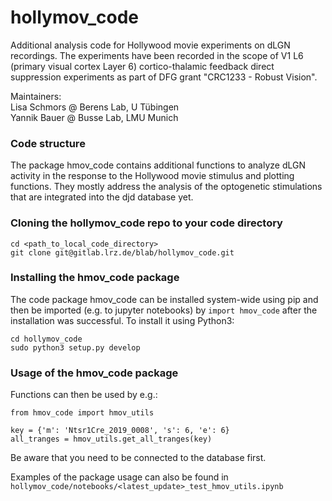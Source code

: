 # hollymov_code

Additional analysis code for Hollywood movie experiments on dLGN recordings. The experiments
have been recorded in the scope of V1 L6 (primary visual cortex Layer 6) cortico-thalamic 
feedback direct suppression experiments as part of DFG grant "CRC1233 - Robust Vision".

Maintainers: \
Lisa Schmors @ Berens Lab, U Tübingen \
Yannik Bauer @ Busse Lab, LMU Munich 

### Code structure
The package hmov_code contains additional functions to analyze dLGN activity in the response to
the Hollywood movie stimulus and plotting functions. They mostly address the analysis of the optogenetic 
stimulations that are integrated into the djd database yet.

### Cloning the hollymov_code repo to your code directory
```
cd <path_to_local_code_directory>
git clone git@gitlab.lrz.de/blab/hollymov_code.git
```

### Installing the hmov_code package
The code package hmov_code can be installed system-wide using pip and then be imported (e.g. to 
jupyter notebooks) by ``import hmov_code`` after the installation was successful.
To install it using Python3:
```
cd hollymov_code
sudo python3 setup.py develop
```

### Usage of the hmov_code package
Functions can then be used by e.g.:
```
from hmov_code import hmov_utils

key = {'m': 'Ntsr1Cre_2019_0008', 's': 6, 'e': 6}
all_tranges = hmov_utils.get_all_tranges(key)
```
Be aware that you need to be connected to the database first.

Examples of the package usage can also be found in
``hollymov_code/notebooks/<latest_update>_test_hmov_utils.ipynb``
